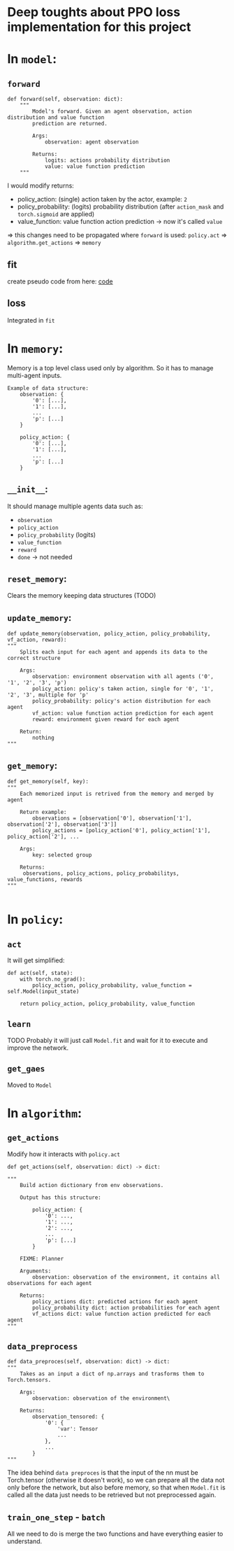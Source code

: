 # Deep toughts about PPO loss implementation for this project

# In `model`:
## `forward`
```
def forward(self, observation: dict):
    """
        Model's forward. Given an agent observation, action distribution and value function
        prediction are returned.

        Args:
            observation: agent observation

        Returns:
            logits: actions probability distribution
            value: value function prediction
    """
```
I would modify returns:
- policy_action: (single) action taken by the actor, example: `2`
- policy_probability: (logits) probability distribution (after `action_mask` and `torch.sigmoid` are applied)
- value_function: value function action prediction -> now it's called `value`

=> this changes need to be propagated where `forward` is used: `policy.act`
    => `algorithm.get_actions`
        => `memory`

## fit
create pseudo code from here:
    [code](https://github.com/philtabor/Youtube-Code-Repository/blob/master/ReinforcementLearning/PolicyGradient/PPO/torch/ppo_torch.py)
## loss
Integrated in `fit`

# In `memory`:
Memory is a top level class used only by algorithm. So it has to manage multi-agent inputs. 

    Example of data structure:
        observation: {
            '0': [...],
            '1': [...],
            ...
            'p': [...]
        }

        policy_action: {
            '0': [...],
            '1': [...],
            ...
            'p': [...]
        }

## `__init__`:
It should manage multiple agents data such as:
- `observation`
- `policy_action`
- `policy_probability` (logits)
- `value_function`
- `reward`
- `done` -> not needed

## `reset_memory`:
Clears the memory keeping data structures (TODO)
## `update_memory`:
```
def update_memory(observation, policy_action, policy_probability, vf_action, reward):
"""
    Splits each input for each agent and appends its data to the correct structure

    Args:
        observation: environment observation with all agents ('0', '1', '2', '3', 'p')
        policy_action: policy's taken action, single for '0', '1', '2', '3', multiple for 'p'
        policy_probability: policy's action distribution for each agent
        vf_action: value function action prediction for each agent
        reward: environment given reward for each agent

    Return:
        nothing
"""
```
## `get_memory`:
```
def get_memory(self, key):
"""
    Each memorized input is retrived from the memory and merged by agent
    
    Return example:
        observations = [observation['0'], observation['1'], observation['2'], observation['3']]
        policy_actions = [policy_action['0'], policy_action['1'], policy_action['2'], ...

    Args:
        key: selected group

    Returns:
     observations, policy_actions, policy_probabilitys, value_functions, rewards
"""
    
```
    
# In `policy`:
## `act`
It will get simplified:
```
def act(self, state):
    with torch.no_grad():
        policy_action, policy_probability, value_function = self.Model(input_state)
    
    return policy_action, policy_probability, value_function
```
## `learn`
TODO
Probably it will just call `Model.fit` and wait for it to execute and improve the network.
## `get_gaes`
Moved to `Model`

# In `algorithm`:
## `get_actions`
Modify how it interacts with `policy.act`
```
def get_actions(self, observation: dict) -> dict:

"""
    Build action dictionary from env observations. 

    Output has this structure:

        policy_action: {
            '0': ...,
            '1': ...,
            '2': ...,
            ...
            'p': [...]
        }

    FIXME: Planner

    Arguments:
        observation: observation of the environment, it contains all observations for each agent

    Returns:
        policy_actions dict: predicted actions for each agent
        policy_probability dict: action probabilities for each agent
        vf_actions dict: value function action predicted for each agent
"""
```

## `data_preprocess`
```
def data_preproces(self, observation: dict) -> dict:
"""
    Takes as an input a dict of np.arrays and trasforms them to Torch.tensors.

    Args:
        observation: observation of the environment\

    Returns:
        observation_tensored: {
            '0': {
                'var': Tensor
                ...
            },
            ...
        }
"""
```
The idea behind `data preproces` is that the input of the nn must be Torch.tensor (otherwise it doesn't work), so we can prepare all the data not only before the network, but also before memory, so that when `Model.fit` is called all the data just needs to be retrieved but not preprocessed again.

## `train_one_step` - `batch`
All we need to do is merge the two functions and have everything easier to understand.
